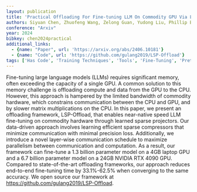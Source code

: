 ```yaml
---
layout: publication
title: 'Practical Offloading For Fine-tuning LLM On Commodity GPU Via Learned Sparse Projectors'
authors: Siyuan Chen, Zhuofeng Wang, Zelong Guan, Yudong Liu, Phillip B. Gibbons
conference: "Arxiv"
year: 2024
bibkey: chen2024practical
additional_links:
  - {name: "Paper", url: 'https://arxiv.org/abs/2406.10181'}
  - {name: "Code", url: 'https://github.com/gulang2019/LSP-Offload'}
tags: ['Has Code', 'Training Techniques', 'Tools', 'Fine-Tuning', 'Pretraining Methods']
---
```

Fine-tuning large language models (LLMs) requires significant memory, often
exceeding the capacity of a single GPU. A common solution to this memory
challenge is offloading compute and data from the GPU to the CPU. However, this
approach is hampered by the limited bandwidth of commodity hardware, which
constrains communication between the CPU and GPU, and by slower matrix
multiplications on the CPU.
  In this paper, we present an offloading framework, LSP-Offload, that enables
near-native speed LLM fine-tuning on commodity hardware through learned sparse
projectors. Our data-driven approach involves learning efficient sparse
compressors that minimize communication with minimal precision loss.
Additionally, we introduce a novel layer-wise communication schedule to
maximize parallelism between communication and computation. As a result, our
framework can fine-tune a 1.3 billion parameter model on a 4GB laptop GPU and a
6.7 billion parameter model on a 24GB NVIDIA RTX 4090 GPU. Compared to
state-of-the-art offloading frameworks, our approach reduces end-to-end
fine-tuning time by 33.1%-62.5% when converging to the same accuracy. We open
source our framework at https://github.com/gulang2019/LSP-Offload.
